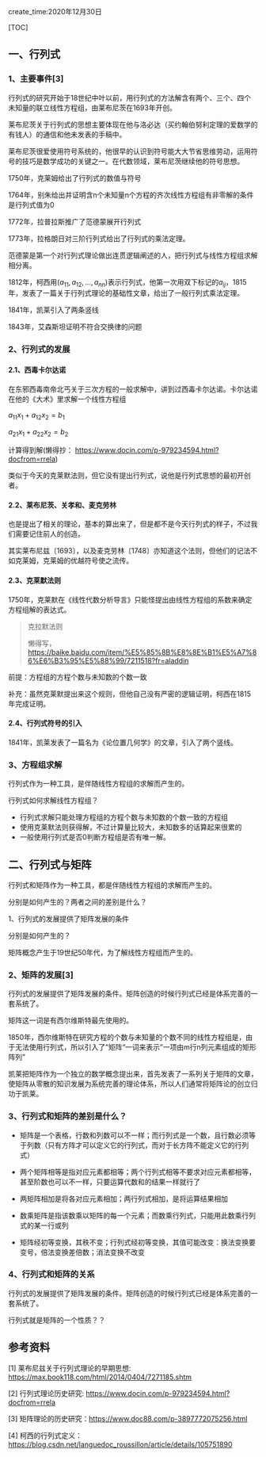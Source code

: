 create_time:2020年12月30日

[TOC]

## 一、行列式

### 1、主要事件[3]

行列式的研究开始于18世纪中叶以前，用行列式的方法解含有两个、三个、四个未知量的联立线性方程组，由莱布尼茨在1693年开创。

莱布尼茨关于行列式的思想主要体现在他与洛必达（买约翰伯努利定理的爱数学的有钱人）的通信和他未发表的手稿中。

莱布尼茨很爱使用符号系统的，他很早的认识到符号能大大节省思维劳动，运用符号的技巧是数学成功的关键之一。在代数领域，莱布尼茨继续他的符号思想。

1750年，克莱姆给出了行列式的数值与符号

1764年，别朱给出并证明含n个未知量n个方程的齐次线性方程组有非零解的条件是行列式值为0

1772年，拉普拉斯推广了范德蒙展开行列式

1773年，拉格朗日对三阶行列式给出了行列式的乘法定理。

范德蒙是第一个对行列式理论做出连贯逻辑阐述的人，把行列式与线性方程组求解相分离。



1812年，柯西用($a_{11},a_{12},...,a_{nn}$)表示行列式，他第一次用双下标记的$a_{ij}$，1815年，发表了一篇关于行列式理论的基础性文章，给出了一般行列式乘法定理。

1841年，凯莱引入了两条竖线

1843年，艾森斯坦证明不符合交换律的问题

### 2、行列式的发展

#### 2.1、西毒卡尔达诺

在东邪西毒南帝北丐关于三次方程的一般求解中，讲到过西毒卡尔达诺。卡尔达诺在他的《大术》里求解一个线性方程组

$a_{11}x_1 + a_{12}x_2 = b_1$

$a_{21}x_1 + a_{22}x_2 = b_2$

计算得到解(懒得抄： <https://www.docin.com/p-979234594.html?docfrom=rrela>)

类似于今天的克莱默法则，但它没有提出行列式，说他是行列式思想的最初开创者。



#### 2.2、莱布尼茨、关孝和、麦克劳林

也是提出了相关的理论，基本的算出来了，但是都不是今天行列式的样子，不过我们需要记住前人的创造。

其实莱布尼兹〔1693〕，以及麦克劳林〔1748〕亦知道这个法则，但他们的记法不如克莱姆，克莱姆的优越符号使之流传。



#### 2.3、克莱默法则

1750年，克莱默在《线性代数分析导言》只能怪提出由线性方程组的系数来确定方程组解的表达式。

> 克拉默法则
>
> 懒得写，<https://baike.baidu.com/item/%E5%85%8B%E8%8E%B1%E5%A7%86%E6%B3%95%E5%88%99/7211518?fr=aladdin>

前提：方程组的方程个数与未知数的个数一致

补充：虽然克莱默提出来这个规则，但他自己没有严密的逻辑证明，柯西在1815年完成证明。



#### 2.4、行列式符号的引入

1841年，凯莱发表了一篇名为《论位置几何学》的文章，引入了两个竖线。



### 3、方程组求解

行列式作为一种工具，是伴随线性方程组的求解而产生的。

行列式如何求解线性方程组？

* 行列式求解只能处理方程组的方程个数与未知数的个数一致的方程组
* 使用克莱默法则获得解，不过计算量比较大，未知数多的话算起来很累的
* 一般使用行列式是否0判断方程组是否有唯一解。



## 二、行列式与矩阵

行列式和矩阵作为一种工具，都是伴随线性方程组的求解而产生的。

分别是如何产生的？两者之间的差别是什么？

1、行列式的发展提供了矩阵发展的条件



分别是如何产生的？

矩阵概念产生于19世纪50年代，为了解线性方程组而产生的。







### 2、矩阵的发展[3]

行列式的发展提供了矩阵发展的条件。矩阵创造的时候行列式已经是体系完善的一套系统了。

矩阵这一词是有西尔维斯特最先使用的。

1850年，西尔维斯特在研究方程的个数与未知量的个数不同的线性方程组是，由于无法使用行列式，所以引入了”矩阵“一词来表示”一项由m行n列元素组成的矩形阵列”

凯莱把矩阵作为一个独立的数学概念提出来，首先发表了一系列关于矩阵的文章，使矩阵从零散的知识发展为系统完善的理论体系，所以人们通常将矩阵论的创立归功于凯莱。

### 3、行列式和矩阵的差别是什么？

* 矩阵是一个表格，行数和列数可以不一样；而行列式是一个数，且行数必须等于列数（只有方阵才可以定义它的行列式，而对于长方阵不能定义它的行列式）

* 两个矩阵相等是指对应元素都相等；两个行列式相等不要求对应元素都相等，甚至阶数也可以不一样，只要运算代数和的结果一样就行了

* 两矩阵相加是将各对应元素相加；两行列式相加，是将运算结果相加

* 数乘矩阵是指该数乘以矩阵的每一个元素；而数乘行列式，只能用此数乘行列式的某一行或列

* 矩阵经初等变换，其秩不变；行列式经初等变换，其值可能改变：换法变换要变号，倍法变换差倍数；消法变换不改变

  

### 4、行列式和矩阵的关系

行列式的发展提供了矩阵发展的条件。矩阵创造的时候行列式已经是体系完善的一套系统了。

行列式就是矩阵的一个性质？？



## 参考资料

[1] 莱布尼兹关于行列式理论的早期思想: <https://max.book118.com/html/2014/0404/7271185.shtm>

[2] 行列式理论历史研究: <https://www.docin.com/p-979234594.html?docfrom=rrela>

[3] 矩阵理论的历史研究：<https://www.doc88.com/p-3897772075256.html>

[4] 柯西的行列式定义：<https://blog.csdn.net/languedoc_roussillon/article/details/105751890>

